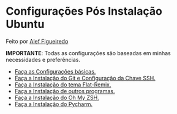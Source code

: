 # Configurações Pós Instalação Ubuntu

Feito por [Alef Figueiredo](https://github.com/figueiredo-alef)

**IMPORTANTE**: Todas as configurações são baseadas em minhas necessidades e preferências.

- [Faça as Configurações básicas.](https://github.com/matheusF23/configurations/blob/master/configsBasicas.md)
- [Faça a Instalação do Git e Configuração da Chave SSH.](https://github.com/matheusF23/configurations/blob/master/git%26ssh.md)
- [Faça a Instalação do tema Flat-Remix.](https://github.com/matheusF23/configurations/blob/master/temaFlatRemix.md)
- [Faça a Instalação de outros programas.]()
- [Faça a Instalação do Oh My ZSH.]()
- [Faça a Instalação do Pycharm.]()

